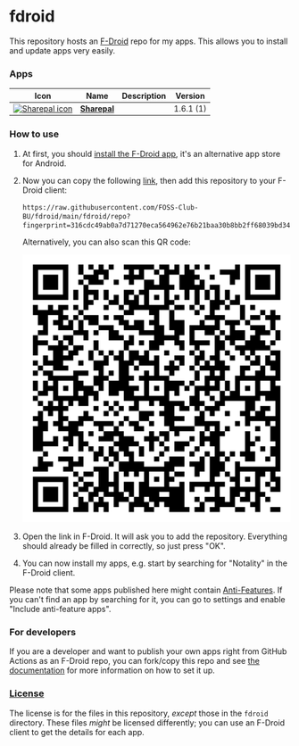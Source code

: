 # fdroid
This repository hosts an [F-Droid](https://f-droid.org/) repo for my apps. This allows you to install and update apps very easily.

### Apps

<!-- This table is auto-generated. Do not edit -->
| Icon | Name | Description | Version |
| --- | --- | --- | --- |
| <a href="https://github.com/notnotrachit/sharepal_app"><img src="fdroid/repo/icons/" alt="Sharepal icon" width="36px" height="36px"></a> | [**Sharepal**](https://github.com/notnotrachit/sharepal_app) |  | 1.6.1 (1) |
<!-- end apps table -->

### How to use
1. At first, you should [install the F-Droid app](https://f-droid.org/), it's an alternative app store for Android.
2. Now you can copy the following [link](https://raw.githubusercontent.com/FOSS-Club-BU/fdroid/main/fdroid/repo?fingerprint=316cdc49ab0a7d71270eca564962e76b21baa30b8bb2ff68039bd34eca0bdbb2), then add this repository to your F-Droid client:

    ```
    https://raw.githubusercontent.com/FOSS-Club-BU/fdroid/main/fdroid/repo?fingerprint=316cdc49ab0a7d71270eca564962e76b21baa30b8bb2ff68039bd34eca0bdbb2
    ```

    Alternatively, you can also scan this QR code:

    <p align="center">
      <img src=".github/qrcode.png?raw=true" alt="F-Droid repo QR code"/>
    </p>

3. Open the link in F-Droid. It will ask you to add the repository. Everything should already be filled in correctly, so just press "OK".
4. You can now install my apps, e.g. start by searching for "Notality" in the F-Droid client.

Please note that some apps published here might contain [Anti-Features](https://f-droid.org/en/docs/Anti-Features/). If you can't find an app by searching for it, you can go to settings and enable "Include anti-feature apps".

### For developers
If you are a developer and want to publish your own apps right from GitHub Actions as an F-Droid repo, you can fork/copy this repo and see  [the documentation](setup.md) for more information on how to set it up.

### [License](LICENSE)
The license is for the files in this repository, *except* those in the `fdroid` directory. These files *might* be licensed differently; you can use an F-Droid client to get the details for each app.
